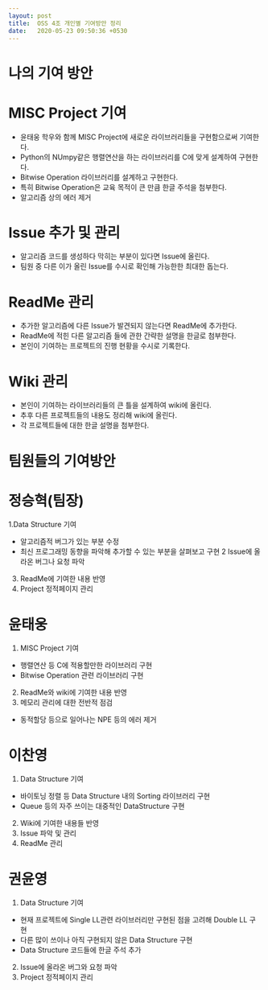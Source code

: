 ```yaml
---
layout: post
title:  OSS 4조 개인별 기여방안 정리
date:   2020-05-23 09:50:36 +0530
---
```

# 나의 기여 방안

# MISC Project 기여
* 윤태웅 학우와 함께 MISC Project에 새로운 라이브러리들을 구현함으로써 기여한다.
* Python의 NUmpy같은 행렬연산을 하는 라이브러리를 C에 맞게 설계하여 구현한다.
* Bitwise Operation 라이브러리를 설계하고 구현한다.
* 특히 Bitwise Operation은 교육 목적이 큰 만큼 한글 주석을 첨부한다.
* 알고리즘 상의 에러 제거

# Issue 추가 및 관리
* 알고리즘 코드를 생성하다 막히는 부분이 있다면 Issue에 올린다.
* 팀원 중 다른 이가 올린 Issue를 수시로 확인해 가능한한 최대한 돕는다.

# ReadMe 관리
* 추가한 알고리즘에 다른 Issue가 발견되지 않는다면 ReadMe에 추가한다.
* ReadMe에 적힌 다른 알고리즘 들에 관한 간략한 설명을 한글로 첨부한다.
* 본인이 기여하는 프로젝트의 진행 현황을 수시로 기록한다.

# Wiki 관리
* 본인이 기여하는 라이브러리들의 큰 틀을 설계하여 wiki에 올린다.
* 추후 다른 프로젝트들의 내용도 정리해 wiki에 올린다.
* 각 프로젝트들에 대한 한글 설명을 첨부한다.


# 팀원들의 기여방안

# 정승혁(팀장)
1.Data Structure 기여
* 알고리즘적 버그가 있는 부분 수정
* 최신 프로그래밍 동향을 파악해 추가할 수 있는 부분을 살펴보고 구현
2 Issue에 올라온 버그나 요청 파악
3. ReadMe에 기여한 내용 반영
4. Project 정적페이지 관리

# 윤태웅
1. MISC Project 기여
 * 행렬연산 등 C에 적용할만한 라이브러리 구현
 * Bitwise Operation 관련 라이브러리 구현
2. ReadMe와 wiki에 기여한 내용 반영
3. 메모리 관리에 대한 전반적 점검
 * 동적할당 등으로 일어나는 NPE 등의 에러 제거


# 이찬영
1. Data Structure 기여
 * 바이토닝 정렬 등 Data Structure 내의 Sorting 라이브러리 구현
 * Queue 등의 자주 쓰이는 대중적인 DataStructure 구현
2. Wiki에 기여한 내용들 반영
3. Issue 파악 및 관리
4. ReadMe 관리


# 권윤영
1. Data Structure 기여
 * 현재 프로젝트에 Single LL관련 라이브러리만 구현된 점을 고려해 Double LL 구현
 * 다른 많이 쓰이나 아직 구현되지 않은 Data Structure 구현
 * Data Structure 코드들에 한글 주석 추가
2. Issue에 올라온 버그와 요청 파악
3. Project 정적페이지 관리
